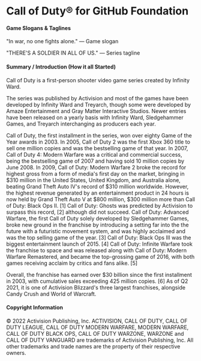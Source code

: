 # Call of Duty® for GitHub Foundation

#### Game Slogans & Taglines
"In war, no one fights alone."
— Game slogan

"THERE'S A SOLDIER IN ALL OF US."
— Series tagline

#### Summary / Introduction (How it all Started)
Call of Duty is a first-person shooter video game series created by Infinity Ward.

The series was published by Activision and most of the games have been developed by Infinity Ward and Treyarch, though some were developed by Amaze Entertainment and Gray Matter Interactive Studios. Newer entries have been released on a yearly basis with Infinity Ward, Sledgehammer Games, and Treyarch interchanging as producers each year.

Call of Duty, the first installment in the series, won over eighty Game of the Year awards in 2003. In 2005, Call of Duty 2 was the first Xbox 360 title to sell one million copies and was the bestselling game of that year. In 2007, Call of Duty 4: Modern Warfare was a critical and commercial success, being the bestselling game of 2007 and having sold 10 million copies by June 2008. In 2009, Call of Duty: Modern Warfare 2 broke the record for highest gross from a form of media's first day on the market, bringing in $310 million in the United States, United Kingdom, and Australia alone, beating Grand Theft Auto IV's record of $310 million worldwide. However, the highest revenue generated by an entertainment product in 24 hours is now held by Grand Theft Auto V at $800 million, $300 million more than Call of Duty: Black Ops II. [1] Call of Duty: Ghosts was predicted by Activision to surpass this record, [2] although did not succeed. Call of Duty: Advanced Warfare, the first Call of Duty solely developed by Sledgehammer Games, broke new ground in the franchise by introducing a setting far into the the future with a futuristic movement system, and was highly acclaimed and was the top selling game of the year. [3] Call of Duty: Black Ops III was the biggest entertainment launch of 2015. [4] Call of Duty: Infinite Warfare took the franchise to space and was released along with Call of Duty: Modern Warfare Remastered, and became the top-grossing game of 2016, with both games receiving acclaim by critics and fans alike. [5]

Overall, the franchise has earned over $30 billion since the first installment in 2003, with cumulative sales exceeding 425 million copies. [6] As of Q2 2021, it is one of Activision Blizzard's three largest franchises, alongside Candy Crush and World of Warcraft.

#### Copyright Information
© 2022 Activision Publishing, Inc. ACTIVISION, CALL OF DUTY, CALL OF DUTY LEAGUE, CALL OF DUTY MODERN WARFARE, MODERN WARFARE, CALL OF DUTY BLACK OPS, CALL OF DUTY WARZONE, WARZONE and CALL OF DUTY VANGUARD are trademarks of Activision Publishing, Inc. All other trademarks and trade names are the property of their respective owners.
